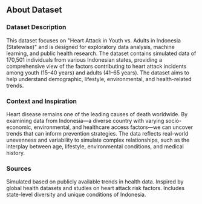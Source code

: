 ## About Dataset

### Dataset Description

This dataset focuses on "Heart Attack in Youth vs. Adults in Indonesia (Statewise)" and is designed for exploratory data analysis, machine learning, and public health research. The dataset contains simulated data of 170,501 individuals from various Indonesian states, providing a comprehensive view of the factors contributing to heart attack incidents among youth (15–40 years) and adults (41–65 years). The dataset aims to help understand demographic, lifestyle, environmental, and health-related trends.

### Context and Inspiration

Heart disease remains one of the leading causes of death worldwide. By examining data from Indonesia—a diverse country with varying socio-economic, environmental, and healthcare access factors—we can uncover trends that can inform prevention strategies. The data reflects real-world unevenness and variability to simulate complex relationships, such as the interplay between age, lifestyle, environmental conditions, and medical history.

### Sources

Simulated based on publicly available trends in health data.
Inspired by global health datasets and studies on heart attack risk factors.
Includes state-level diversity and unique conditions of Indonesia.